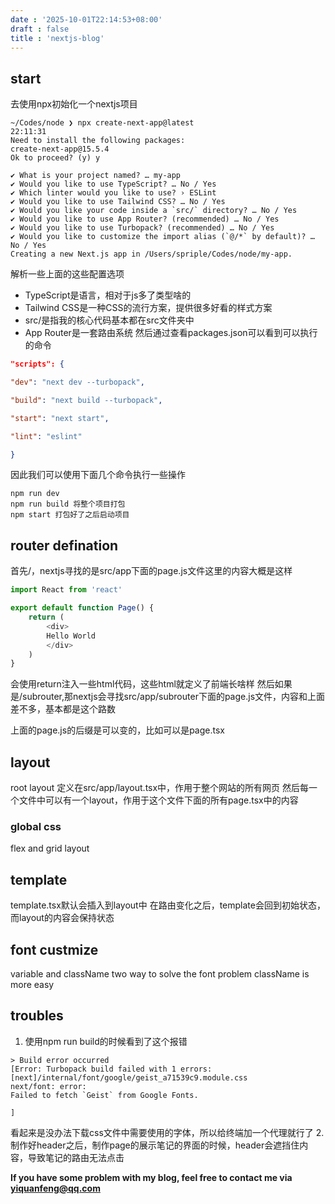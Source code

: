 ```yaml
---
date : '2025-10-01T22:14:53+08:00'
draft : false
title : 'nextjs-blog'
---
```

## start
去使用npx初始化一个nextjs项目
```
~/Codes/node ❯ npx create-next-app@latest                                                                                                 22:11:31
Need to install the following packages:
create-next-app@15.5.4
Ok to proceed? (y) y

✔ What is your project named? … my-app
✔ Would you like to use TypeScript? … No / Yes
✔ Which linter would you like to use? › ESLint
✔ Would you like to use Tailwind CSS? … No / Yes
✔ Would you like your code inside a `src/` directory? … No / Yes
✔ Would you like to use App Router? (recommended) … No / Yes
✔ Would you like to use Turbopack? (recommended) … No / Yes
✔ Would you like to customize the import alias (`@/*` by default)? … No / Yes
Creating a new Next.js app in /Users/spriple/Codes/node/my-app.
```
解析一些上面的这些配置选项
- TypeScript是语言，相对于js多了类型啥的
- Tailwind CSS是一种CSS的流行方案，提供很多好看的样式方案
- src/是指我的核心代码基本都在src文件夹中
- App Router是一套路由系统
然后通过查看packages.json可以看到可以执行的命令
```json
"scripts": {

"dev": "next dev --turbopack",

"build": "next build --turbopack",

"start": "next start",

"lint": "eslint"

}
```
因此我们可以使用下面几个命令执行一些操作
```
npm run dev 
npm run build 将整个项目打包
npm start 打包好了之后启动项目
```

## router defination
首先/，nextjs寻找的是src/app下面的page.js文件这里的内容大概是这样
```javascript
import React from 'react'

export default function Page() {
	return (
		<div>
		Hello World
		</div>
	)
}
```
会使用return注入一些html代码，这些html就定义了前端长啥样
然后如果是/subrouter,那nextjs会寻找src/app/subrouter下面的page.js文件，内容和上面差不多，基本都是这个路数

上面的page.js的后缀是可以变的，比如可以是page.tsx
## layout
root layout 定义在src/app/layout.tsx中，作用于整个网站的所有网页
然后每一个文件中可以有一个layout，作用于这个文件下面的所有page.tsx中的内容

### global css
flex and grid layout
## template
template.tsx默认会插入到layout中
在路由变化之后，template会回到初始状态，而layout的内容会保持状态

## font custmize
variable and className
two way to solve the font problem
className is more easy
## troubles
1. 使用npm run build的时候看到了这个报错
```
> Build error occurred
[Error: Turbopack build failed with 1 errors:
[next]/internal/font/google/geist_a71539c9.module.css
next/font: error:
Failed to fetch `Geist` from Google Fonts.

]
```
看起来是没办法下载css文件中需要使用的字体，所以给终端加一个代理就行了
2. 制作好header之后，制作page的展示笔记的界面的时候，header会遮挡住内容，导致笔记的路由无法点击


**If you have some problem with my blog, feel free to contact me via yiquanfeng@qq.com**
